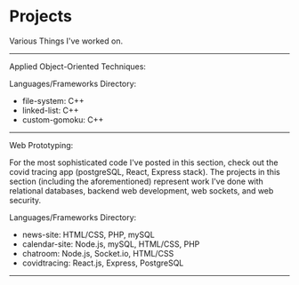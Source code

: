 # Projects

Various Things I've worked on.

---

Applied Object-Oriented Techniques:

Languages/Frameworks Directory:

- file-system: C++
- linked-list: C++
- custom-gomoku: C++

---

Web Prototyping:

For the most sophisticated code I've posted in this section, check out the covid tracing app (postgreSQL, React, Express stack). The projects in this section (including the aforementioned) represent work I've done with relational databases, backend web development, web sockets, and web security.

Languages/Frameworks Directory:

- news-site: HTML/CSS, PHP, mySQL
- calendar-site: Node.js, mySQL, HTML/CSS, PHP
- chatroom: Node.js, Socket.io, HTML/CSS
- covidtracing: React.js, Express, PostgreSQL

---
